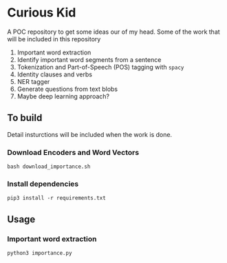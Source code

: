 # Curious Kid

A POC repository to get some ideas our of my head. Some of the work that will be included in this repository

1. Important word extraction
2. Identify important word segments from a sentence
3. Tokenization and Part-of-Speech (POS) tagging with `spacy`
4. Identity clauses and verbs
5. NER tagger
6. Generate questions from text blobs
7. Maybe deep learning approach?


## To build

Detail insturctions will be included when the work is done.

### Download Encoders and Word Vectors

```
bash download_importance.sh
```

### Install dependencies

```
pip3 install -r requirements.txt
```

## Usage

### Important word extraction

```
python3 importance.py
```